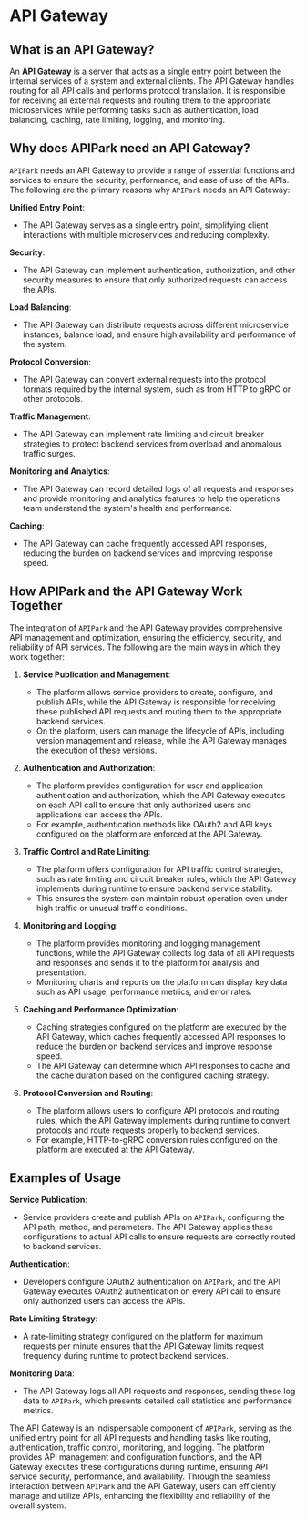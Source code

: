# API Gateway

## What is an API Gateway?

An **API Gateway** is a server that acts as a single entry point between the internal services of a system and external clients. The API Gateway handles routing for all API calls and performs protocol translation. It is responsible for receiving all external requests and routing them to the appropriate microservices while performing tasks such as authentication, load balancing, caching, rate limiting, logging, and monitoring.

## Why does APIPark need an API Gateway?

`APIPark` needs an API Gateway to provide a range of essential functions and services to ensure the security, performance, and ease of use of the APIs. The following are the primary reasons why `APIPark` needs an API Gateway:

**Unified Entry Point**:

* The API Gateway serves as a single entry point, simplifying client interactions with multiple microservices and reducing complexity.

**Security**:

* The API Gateway can implement authentication, authorization, and other security measures to ensure that only authorized requests can access the APIs.

**Load Balancing**:

* The API Gateway can distribute requests across different microservice instances, balance load, and ensure high availability and performance of the system.

**Protocol Conversion**:

* The API Gateway can convert external requests into the protocol formats required by the internal system, such as from HTTP to gRPC or other protocols.

**Traffic Management**:

* The API Gateway can implement rate limiting and circuit breaker strategies to protect backend services from overload and anomalous traffic surges.

**Monitoring and Analytics**:

* The API Gateway can record detailed logs of all requests and responses and provide monitoring and analytics features to help the operations team understand the system's health and performance.

**Caching**:

* The API Gateway can cache frequently accessed API responses, reducing the burden on backend services and improving response speed.

## How APIPark and the API Gateway Work Together

The integration of `APIPark` and the API Gateway provides comprehensive API management and optimization, ensuring the efficiency, security, and reliability of API services. The following are the main ways in which they work together:

1. **Service Publication and Management**:
   * The platform allows service providers to create, configure, and publish APIs, while the API Gateway is responsible for receiving these published API requests and routing them to the appropriate backend services.
   * On the platform, users can manage the lifecycle of APIs, including version management and release, while the API Gateway manages the execution of these versions.

2. **Authentication and Authorization**:
   * The platform provides configuration for user and application authentication and authorization, which the API Gateway executes on each API call to ensure that only authorized users and applications can access the APIs.
   * For example, authentication methods like OAuth2 and API keys configured on the platform are enforced at the API Gateway.

3. **Traffic Control and Rate Limiting**:
   * The platform offers configuration for API traffic control strategies, such as rate limiting and circuit breaker rules, which the API Gateway implements during runtime to ensure backend service stability.
   * This ensures the system can maintain robust operation even under high traffic or unusual traffic conditions.

4. **Monitoring and Logging**:
   * The platform provides monitoring and logging management functions, while the API Gateway collects log data of all API requests and responses and sends it to the platform for analysis and presentation.
   * Monitoring charts and reports on the platform can display key data such as API usage, performance metrics, and error rates.

5. **Caching and Performance Optimization**:
   * Caching strategies configured on the platform are executed by the API Gateway, which caches frequently accessed API responses to reduce the burden on backend services and improve response speed.
   * The API Gateway can determine which API responses to cache and the cache duration based on the configured caching strategy.

6. **Protocol Conversion and Routing**:
   * The platform allows users to configure API protocols and routing rules, which the API Gateway implements during runtime to convert protocols and route requests properly to backend services.
   * For example, HTTP-to-gRPC conversion rules configured on the platform are executed at the API Gateway.

## Examples of Usage

**Service Publication**:

* Service providers create and publish APIs on `APIPark`, configuring the API path, method, and parameters. The API Gateway applies these configurations to actual API calls to ensure requests are correctly routed to backend services.

**Authentication**:

* Developers configure OAuth2 authentication on `APIPark`, and the API Gateway executes OAuth2 authentication on every API call to ensure only authorized users can access the APIs.

**Rate Limiting Strategy**:

* A rate-limiting strategy configured on the platform for maximum requests per minute ensures that the API Gateway limits request frequency during runtime to protect backend services.

**Monitoring Data**:

* The API Gateway logs all API requests and responses, sending these log data to `APIPark`, which presents detailed call statistics and performance metrics.

The API Gateway is an indispensable component of `APIPark`, serving as the unified entry point for all API requests and handling tasks like routing, authentication, traffic control, monitoring, and logging. The platform provides API management and configuration functions, and the API Gateway executes these configurations during runtime, ensuring API service security, performance, and availability. Through the seamless interaction between `APIPark` and the API Gateway, users can efficiently manage and utilize APIs, enhancing the flexibility and reliability of the overall system.